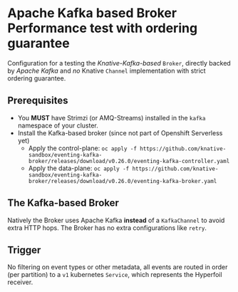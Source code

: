 # Apache Kafka based Broker Performance test with ordering guarantee

Configuration for a testing the _Knative-Kafka-based_ `Broker`, directly backed by _Apache Kafka_ and _no_
Knative `Channel` implementation with strict ordering guarantee.

## Prerequisites

* You **MUST** have Strimzi (or AMQ-Streams) installed in the `kafka` namespace of your cluster.
* Install the Kafka-based broker (since not part of Openshift Serverless yet)
    * Apply the
      control-plane: `oc apply -f https://github.com/knative-sandbox/eventing-kafka-broker/releases/download/v0.26.0/eventing-kafka-controller.yaml`
    * Apply the
      data-plane: `oc apply -f https://github.com/knative-sandbox/eventing-kafka-broker/releases/download/v0.26.0/eventing-kafka-broker.yaml`

## The Kafka-based Broker

Natively the Broker uses Apache Kafka **instead** of a `KafkaChannel` to avoid extra HTTP hops. The Broker has no extra
configurations like `retry`.

## Trigger

No filtering on event types or other metadata, all events are routed in order (per partition) to a
`v1` kubernetes `Service`, which represents the Hyperfoil receiver.
